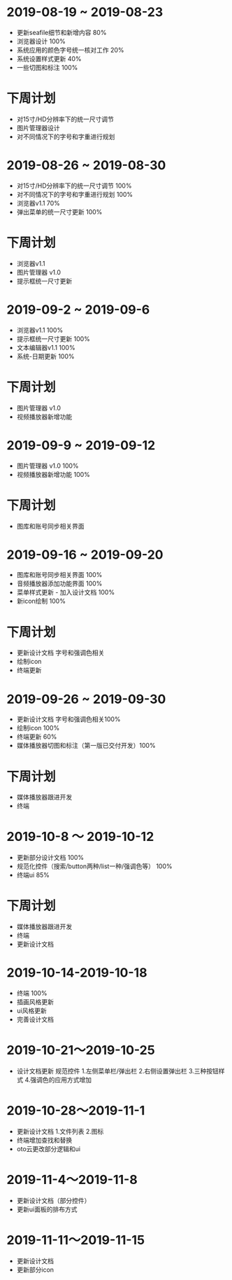# 2019-08-19 ~ 2019-08-23
 * 更新seafile细节和新增内容 80%
 * 浏览器设计 100%
 * 系统应用的颜色字号统一核对工作 20%
 * 系统设置样式更新 40%
 * 一些切图和标注 100%

# 下周计划
 * 对15寸/HD分辨率下的统一尺寸调节
 * 图片管理器设计
 * 对不同情况下的字号和字重进行规划

# 2019-08-26 ~ 2019-08-30
 * 对15寸/HD分辨率下的统一尺寸调节 100%
 * 对不同情况下的字号和字重进行规划 100%
 * 浏览器v1.1 70%
 * 弹出菜单的统一尺寸更新 100%

# 下周计划
 * 浏览器v1.1
 * 图片管理器 v1.0
 * 提示框统一尺寸更新

# 2019-09-2 ~ 2019-09-6
 * 浏览器v1.1 100%
 * 提示框统一尺寸更新 100%
 * 文本编辑器v1.1 100%
 * 系统-日期更新 100%

# 下周计划
 * 图片管理器 v1.0
 * 视频播放器新增功能 

# 2019-09-9 ~ 2019-09-12
 * 图片管理器 v1.0 100%
 * 视频播放器新增功能  100%

# 下周计划
 * 图库和账号同步相关界面

# 2019-09-16 ~ 2019-09-20 
 * 图库和账号同步相关界面 100%
 * 音频播放器添加功能界面 100%
 * 菜单样式更新 - 加入设计文档 100%
 * 新icon绘制 100%

# 下周计划
 * 更新设计文档 字号和强调色相关
 * 绘制icon
 * 终端更新

# 2019-09-26 ~ 2019-09-30 
 * 更新设计文档 字号和强调色相关100%
 * 绘制icon 100%
 * 终端更新 60%
 * 媒体播放器切图和标注（第一版已交付开发）100%

# 下周计划
 * 媒体播放器跟进开发
 * 终端

# 2019-10-8 ～ 2019-10-12
 * 更新部分设计文档 100%
 * 规范化控件（搜索/button两种/list一种/强调色等） 100%
 * 终端ui 85% 

# 下周计划
 * 媒体播放器跟进开发
 * 终端 
 * 更新设计文档

# 2019-10-14-2019-10-18
 * 终端 100%
 * 插画风格更新
 * ui风格更新
 * 完善设计文档 

# 2019-10-21～2019-10-25
 * 设计文档更新
     规范控件 
     1.左侧菜单栏/弹出栏
     2.右侧设置弹出栏
     3.三种按钮样式
     4.强调色的应用方式增加

# 2019-10-28～2019-11-1     
 * 更新设计文档 1.文件列表 2.图标
 * 终端增加查找和替换
 * oto云更改部分逻辑和ui
  
     
# 2019-11-4～2019-11-8     
 * 更新设计文档（部分控件） 
 * 更新ui面板的排布方式

# 2019-11-11～2019-11-15  
 * 更新设计文档 
 * 更新部分icon

